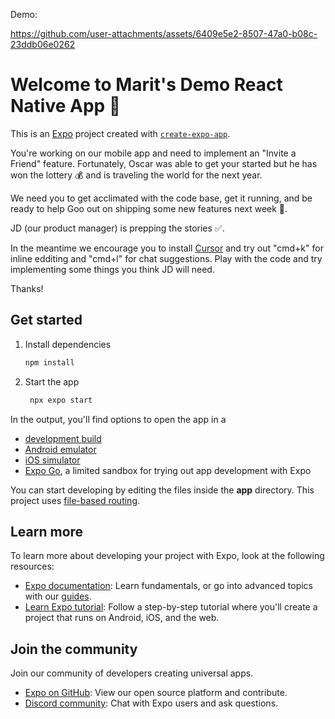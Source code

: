Demo:

https://github.com/user-attachments/assets/6409e5e2-8507-47a0-b08c-23ddb06e0262


# Welcome to Marit's Demo React Native App 👋

This is an [Expo](https://expo.dev) project created with [`create-expo-app`](https://www.npmjs.com/package/create-expo-app).

You're working on our mobile app and need to implement an "Invite a Friend" feature. Fortunately, Oscar was able to get your started but he has won the lottery 💰 and is traveling the world for the next year.

We need you to get acclimated with the code base, get it running, and be ready to help Goo out on shipping some new features next week 🚢.

JD (our product manager) is prepping the stories ✅. 

In the meantime we encourage you to install [Cursor](https://www.cursor.com/en) and try out "cmd+k" for inline edditing and "cmd+l" for chat suggestions. 
Play with the code and try implementing some things you think JD will need. 

Thanks!

## Get started

1. Install dependencies

   ```bash
   npm install
   ```

2. Start the app

   ```bash
    npx expo start
   ```

In the output, you'll find options to open the app in a

- [development build](https://docs.expo.dev/develop/development-builds/introduction/)
- [Android emulator](https://docs.expo.dev/workflow/android-studio-emulator/)
- [iOS simulator](https://docs.expo.dev/workflow/ios-simulator/)
- [Expo Go](https://expo.dev/go), a limited sandbox for trying out app development with Expo

You can start developing by editing the files inside the **app** directory. This project uses [file-based routing](https://docs.expo.dev/router/introduction).


## Learn more

To learn more about developing your project with Expo, look at the following resources:

- [Expo documentation](https://docs.expo.dev/): Learn fundamentals, or go into advanced topics with our [guides](https://docs.expo.dev/guides).
- [Learn Expo tutorial](https://docs.expo.dev/tutorial/introduction/): Follow a step-by-step tutorial where you'll create a project that runs on Android, iOS, and the web.

## Join the community

Join our community of developers creating universal apps.

- [Expo on GitHub](https://github.com/expo/expo): View our open source platform and contribute.
- [Discord community](https://chat.expo.dev): Chat with Expo users and ask questions.
